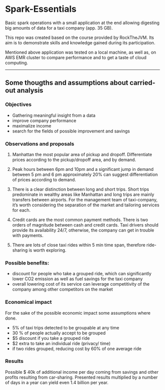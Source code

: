 # Spark-Essentials
Basic spark operations with a small application at the end allowing digesting big amounts of data for a taxi company (app. 35 GB).

This repo was created based on the course provided by RockTheJVM. Its aim is to demonstrate skills and knowledge gained during its participation.

Mentioned above application was tested on a local machine, as well as, on AWS EMR cluster to compare performance and to get a taste of cloud computing.




-----------
## Some thougths and assumptions about carried-out analysis

### Objectives
- Gathering meaningful insight from a data
- improve company performance 
- maximalize income
- search for the fields of possible improvement and savings

### Observations and proposals
1) Manhattan the most popular area of pickup and dropoff.
Differentiate prices according to the pickup/dropoff area, and by demand.

2) Peak hours between 6pm and 10pm and a significant jump in demand between 5 pm and 6 pm approximately 20% can suggest differentiation of prices according to demand.

3) There is a clear distinction between long and short trips. Short trips predominate in wealthy areas like Manhattan and long trips are mainly transfers between airports. For the management team of taxi-company, it’s worth considering the separation of the market and tailoring services for each.

4)  Credit cards are the most common payment methods. There is two orders of magnitude between cash and credit cards. Taxi drivers should provide its availability 24/7, otherwise, the company can get in trouble with payments.

5) There are lots of close taxi rides within 5 min time span, therefore ride-sharing is worth exploring.

### Possible benefits:
- discount for people who take a grouped ride, which can significantly lower CO2 emission as well as fuel savings for the taxi company
- overall lowering cost of its service can leverage competitivity of the company among other competitors on the market


### Economical impact
For the sake of the possible economic impact some assumptions where done.
- 5% of taxi trips detected to be groupable at any time
- 30 % of people actually accept to be grouped
- $5 discount if you take a grouped ride
- $2 extra to take an individual ride (privacy/ time)
- if two rides grouped, reducing cost by 60% of one average ride

### Results
Possible $ 40k of additional income per day coming from savings and other profits resulting from car-sharing. Presented results multiplied by a number of days in a year can yield even 1.4 billion per year.

